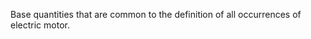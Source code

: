 Base quantities that are common to the definition of all occurrences of electric motor.

<!-- end of short definition -->

